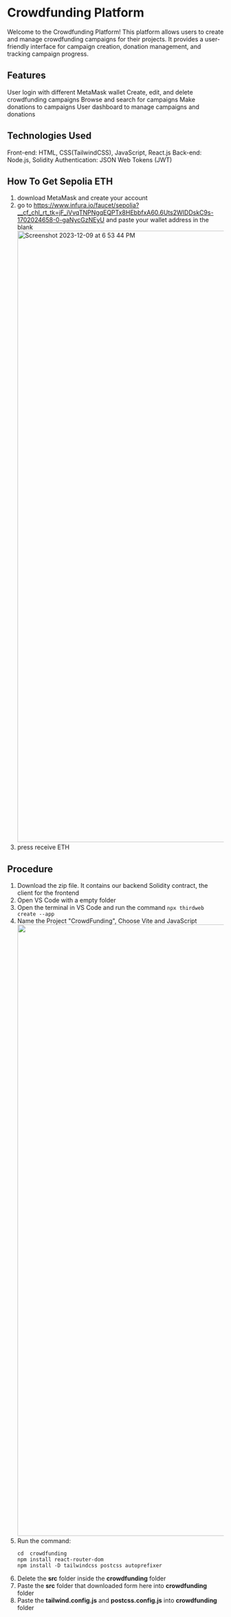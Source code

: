 # Crowdfunding Platform

Welcome to the Crowdfunding Platform! This platform allows users to create and manage crowdfunding campaigns for their projects. It provides a user-friendly interface for campaign creation, donation management, and tracking campaign progress.

## Features
User login with different MetaMask wallet
Create, edit, and delete crowdfunding campaigns
Browse and search for campaigns
Make donations to campaigns
User dashboard to manage campaigns and donations

## Technologies Used
Front-end: HTML, CSS(TailwindCSS), JavaScript, React.js
Back-end: Node.js, Solidity
Authentication: JSON Web Tokens (JWT)


## How To Get Sepolia ETH
1. download MetaMask and create your account 
2. go to https://www.infura.io/faucet/sepolia?__cf_chl_rt_tk=jF_iVvqTNPNgqEQPTx8HEbbfxA60.6Uts2WIDDskC9s-1702024658-0-gaNycGzNEyU and paste your wallet address in the blank
   <img width="1418" alt="Screenshot 2023-12-09 at 6 53 44 PM" src="https://github.com/by8bye/Crownfunding/assets/126759451/0b8766b5-e805-4f59-aa6f-6a3f2ebbb311">
3. press receive ETH

## Procedure
1. Download the zip file. It contains our backend Solidity contract, the client for the frontend
2. Open VS Code with a empty folder
3. Open the terminal in VS Code and run the command `npx thirdweb create --app`
4. Name the Project "CrowdFunding", Choose Vite and JavaScript
   <img width="1418"  src="https://github.com/by8bye/Crownfunding/assets/126760063/eadf4e33-6899-4b7c-90fa-157db54ad42b">
5. Run the command:
   ```
   cd  crowdfunding
   npm install react-router-dom
   npm install -D tailwindcss postcss autoprefixer 
   ```
6. Delete the **src** folder inside the **crowdfunding** folder
7. Paste the **src** folder that downloaded form here into **crowdfunding** folder
8. Paste the **tailwind.config.js** and **postcss.config.js** into **crowdfunding** folder
